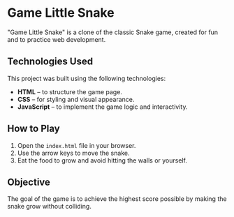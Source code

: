 # Game Little Snake

"Game Little Snake" is a clone of the classic Snake game, created for fun and to practice web development.

## Technologies Used

This project was built using the following technologies:

- **HTML** – to structure the game page.  
- **CSS** – for styling and visual appearance.  
- **JavaScript** – to implement the game logic and interactivity.

## How to Play

1. Open the `index.html` file in your browser.  
2. Use the arrow keys to move the snake.  
3. Eat the food to grow and avoid hitting the walls or yourself.  

## Objective

The goal of the game is to achieve the highest score possible by making the snake grow without colliding.
